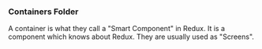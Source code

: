 ### Containers Folder
A container is what they call a "Smart Component" in Redux.  It is a component
which knows about Redux.  They are usually used as "Screens".
